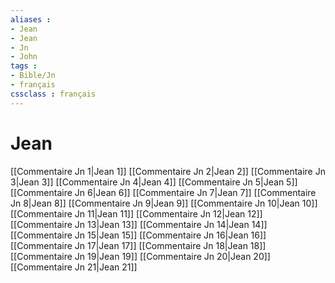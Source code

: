 ```yaml
---
aliases : 
- Jean
- Jean
- Jn
- John
tags : 
- Bible/Jn
- français
cssclass : français
---
```


# Jean

[[Commentaire Jn 1|Jean 1]]
[[Commentaire Jn 2|Jean 2]]
[[Commentaire Jn 3|Jean 3]]
[[Commentaire Jn 4|Jean 4]]
[[Commentaire Jn 5|Jean 5]]
[[Commentaire Jn 6|Jean 6]]
[[Commentaire Jn 7|Jean 7]]
[[Commentaire Jn 8|Jean 8]]
[[Commentaire Jn 9|Jean 9]]
[[Commentaire Jn 10|Jean 10]]
[[Commentaire Jn 11|Jean 11]]
[[Commentaire Jn 12|Jean 12]]
[[Commentaire Jn 13|Jean 13]]
[[Commentaire Jn 14|Jean 14]]
[[Commentaire Jn 15|Jean 15]]
[[Commentaire Jn 16|Jean 16]]
[[Commentaire Jn 17|Jean 17]]
[[Commentaire Jn 18|Jean 18]]
[[Commentaire Jn 19|Jean 19]]
[[Commentaire Jn 20|Jean 20]]
[[Commentaire Jn 21|Jean 21]]
